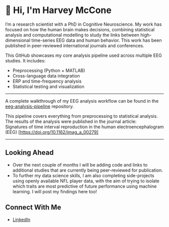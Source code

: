 # 👋 Hi, I'm **Harvey McCone**

I’m a research scientist with a PhD in Cognitive Neuroscience. My work has focused on how the human brain makes decisions, combining statistical analysis and computational modelling to study the links between high-dimensional time-series EEG data and human behavior. This work has been published in peer-reviewed international journals and conferences.

This GitHub showcases my core analysis pipeline used across multiple EEG studies. It includes:

- Preprocessing (Python + MATLAB)
- Cross-language data integration
- ERP and time-frequency analysis
- Statistical testing and visualization

---

A complete walkthrough of my EEG analysis workflow can be found in the [eeg-analysis-pipeline](https://github.com/harveymccone/eeg-analysis-pipeline) repository. 

This pipeline covers everything from preprocessing to statistical analysis. The results of the analysis were published in the journal article:  
Signatures of time interval reproduction in the human electroencephalogram (EEG) [https://doi.org/10.1162/imag_a_00279] 

---

## Looking Ahead

-	Over the next couple of months I will be adding code and links to additional studies that are currently being peer-reviewed for publication. 
-	To further my data science skills, I am also completing side-projects using openly available NFL player data, with the aim of trying to isolate which traits are most predictive of future performance using machine learning. I will post my findings here too!

## Connect With Me

- [LinkedIn](www.linkedin.com/in/harvey-mccone-650524360)

